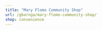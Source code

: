 ```yaml
---
title: "Mary Flomo Community Shop"
url: /gbarnga/mary-flomo-community-shop/
shop: convenience
---
```

